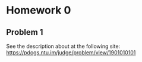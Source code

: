 # Homework 0
## Problem 1
See the description about at the following site:
https://pdogs.ntu.im/judge/problem/view/1901010101
